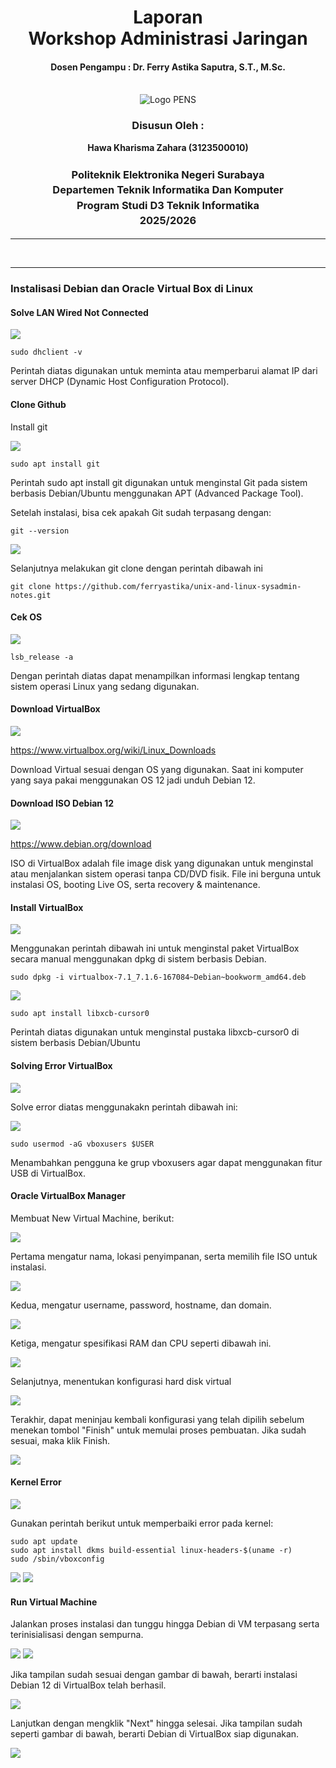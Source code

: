 <div align="center">
  <h1 style="text-align: center;font-weight: bold">Laporan<br>Workshop Administrasi Jaringan<br></h1>
  <h4 style="text-align: center;">Dosen Pengampu : Dr. Ferry Astika Saputra, S.T., M.Sc.</h4>
</div>
<br />
<div align="center">
  <img src="https://upload.wikimedia.org/wikipedia/id/4/44/Logo_PENS.png" alt="Logo PENS">
  <h3 style="text-align: center;">Disusun Oleh :</h3>
  <p style="text-align: center;">
    <strong>Hawa Kharisma Zahara (3123500010)</strong>
  </p>
<h3 style="text-align: center;line-height: 1.5">Politeknik Elektronika Negeri Surabaya<br>Departemen Teknik Informatika Dan Komputer<br>Program Studi D3 Teknik Informatika<br>2025/2026</h3>
  <hr>
</div>
<br>

---

### Instalisasi Debian dan Oracle Virtual Box di Linux


#### Solve LAN Wired Not Connected


<img src="images/1.jpg">

    sudo dhclient -v 

Perintah diatas digunakan untuk meminta atau memperbarui alamat IP dari server DHCP (Dynamic Host Configuration Protocol).


#### Clone Github

Install git

<img src="images/2.jpg">

    sudo apt install git  
Perintah sudo apt install git digunakan untuk menginstal Git pada sistem berbasis Debian/Ubuntu menggunakan APT (Advanced Package Tool).

Setelah instalasi, bisa cek apakah Git sudah terpasang dengan:

    git --version


<img src="images/3.jpg">

Selanjutnya melakukan git clone dengan perintah dibawah ini

    git clone https://github.com/ferryastika/unix-and-linux-sysadmin-notes.git


#### Cek OS

<img src="images/4.png">

    lsb_release -a 

Dengan perintah diatas dapat menampilkan informasi lengkap tentang sistem operasi Linux yang sedang digunakan.

#### Download VirtualBox 

<img src="images/5.jpg">

https://www.virtualbox.org/wiki/Linux_Downloads

Download Virtual sesuai dengan OS yang digunakan. Saat ini komputer yang saya pakai menggunakan OS 12 jadi unduh Debian 12.


#### Download ISO Debian 12

<img src="images/6.jpg">

https://www.debian.org/download

ISO di VirtualBox adalah file image disk yang digunakan untuk menginstal atau menjalankan sistem operasi tanpa CD/DVD fisik. File ini berguna untuk instalasi OS, booting Live OS, serta recovery & maintenance. 

#### Install VirtualBox

<img src="images/7.jpg">

Menggunakan perintah dibawah ini untuk menginstal paket VirtualBox secara manual menggunakan dpkg di sistem berbasis Debian.


    sudo dpkg -i virtualbox-7.1_7.1.6-167084~Debian~bookworm_amd64.deb


<img src="images/8.jpg">

    sudo apt install libxcb-cursor0

Perintah diatas digunakan untuk menginstal pustaka libxcb-cursor0 di sistem berbasis Debian/Ubuntu


#### Solving Error VirtualBox

<img src="images/9.png">

Solve error diatas menggunakakn perintah dibawah ini:

<img src="images/10.jpg">

    sudo usermod -aG vboxusers $USER
 Menambahkan pengguna ke grup vboxusers agar dapat menggunakan fitur USB di VirtualBox.


#### Oracle VirtualBox Manager

Membuat New Virtual Machine, berikut:

<img src="images/11.jpg">

Pertama mengatur nama, lokasi penyimpanan, serta memilih file ISO untuk instalasi. 

<img src="images/12.png">


Kedua, mengatur username, password, hostname, dan domain. 

<img src="images/13.png">


Ketiga, mengatur spesifikasi RAM dan CPU seperti dibawah ini.

<img src="images/14.png">

 Selanjutnya, menentukan konfigurasi hard disk virtual

<img src="images/15.png">


Terakhir, dapat meninjau kembali konfigurasi yang telah dipilih sebelum menekan tombol "Finish" untuk memulai proses pembuatan. Jika sudah sesuai, maka klik Finish.

<img src="images/16.png">

#### Kernel Error

<img src="images/17.png">

Gunakan perintah berikut untuk memperbaiki error pada kernel:

    sudo apt update
    sudo apt install dkms build-essential linux-headers-$(uname -r)
    sudo /sbin/vboxconfig

<img src="images/18.png">
<img src="images/19.png">

#### Run Virtual Machine

Jalankan proses instalasi dan tunggu hingga Debian di VM terpasang serta terinisialisasi dengan sempurna.


<img src="images/20.jpg">


<img src="images/21.jpg">


Jika tampilan sudah sesuai dengan gambar di bawah, berarti instalasi Debian 12 di VirtualBox telah berhasil.

<img src="images/22.png">


Lanjutkan dengan mengklik "Next" hingga selesai. Jika tampilan sudah seperti gambar di bawah, berarti Debian di VirtualBox siap digunakan.

<img src="images/23.png">





